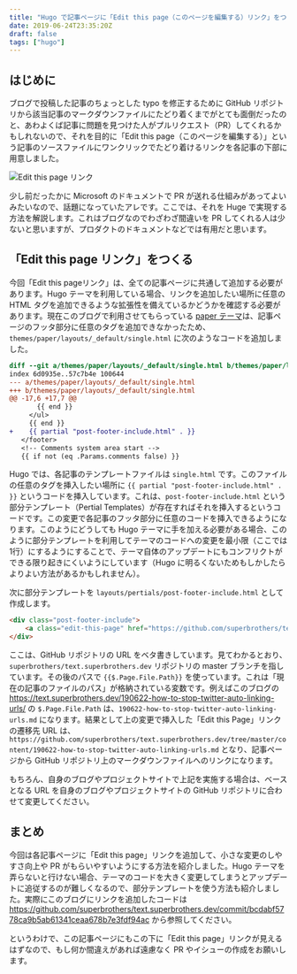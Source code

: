 ```yaml
---
title: "Hugo で記事ページに「Edit this page（このページを編集する）リンク」をつくる"
date: 2019-06-24T23:35:20Z
draft: false
tags: ["hugo"]
---
```


## はじめに

ブログで投稿した記事のちょっとした typo を修正するために GitHub リポジトリから該当記事のマークダウンファイルにたどり着くまでがとても面倒だったのと、あわよくば記事に問題を見つけた人がプルリクエスト（PR）してくれるかもしれないので、それを目的に「Edit this page（このページを編集する）」という記事のソースファイルにワンクリックでたどり着けるリンクを各記事の下部に用意しました。

![Edit this page リンク](/images/190625-how-to-create-edit-this-page-link-with-hugo/edit-this-page.png)

少し前だったかに Microsoft のドキュメントで PR が送れる仕組みがあってよいみたいなので、話題になっていたアレです。ここでは、それを Huge で実現する方法を解説します。これはブログなのでわざわざ間違いを PR してくれる人は少ないと思いますが、プロダクトのドキュメントなどでは有用だと思います。

## 「Edit this page リンク」をつくる

今回「Edit this pageリンク」は、全ての記事ページに共通して追加する必要があります。Hugo テーマを利用している場合、リンクを追加したい場所に任意の HTML タグを追加できるような拡張性を備えているかどうかを確認する必要があります。現在このブログで利用させてもらっている [paper テーマ](https://themes.gohugo.io/hugo-paper/)は、記事ページのフッタ部分に任意のタグを追加できなかったため、`themes/paper/layouts/_default/single.html` に次のようなコードを追加しました。

```diff
diff --git a/themes/paper/layouts/_default/single.html b/themes/paper/layouts/_default/single.html
index 6d0935e..57c7b4e 100644
--- a/themes/paper/layouts/_default/single.html
+++ b/themes/paper/layouts/_default/single.html
@@ -17,6 +17,7 @@
       {{ end }}
     </ul>
     {{ end }}
+    {{ partial "post-footer-include.html" . }}
   </footer>
   <!-- Comments system area start -->
   {{ if not (eq .Params.comments false) }}
```

Hugo では、各記事のテンプレートファイルは `single.html` です。このファイルの任意のタグを挿入したい場所に `{{ partial "post-footer-include.html" . }}` というコードを挿入しています。これは、`post-footer-include.html` という部分テンプレート（Pertial Templates）が存在すればそれを挿入するというコードです。この変更で各記事のフッタ部分に任意のコードを挿入できるようになります。このようにどうしても Hugo テーマに手を加える必要がある場合、このように部分テンプレートを利用してテーマのコードへの変更を最小限（ここでは1行）にするようにすることで、テーマ自体のアップデートにもコンフリクトができる限り起きにくいようにしています（Hugo に明るくないためもしかしたらよりよい方法があるかもしれません）。

次に部分テンプレートを `layouts/pertials/post-footer-include.html` として作成します。

```html
<div class="post-footer-include">
    <a class="edit-this-page" href="https://github.com/superbrothers/text.superbrothers.dev/tree/master/content/{{$.Page.File.Path}}">Edit this page</a>
</div>
```

ここは、GitHub リポジトリの URL をベタ書きしています。見てわかるとおり、`superbrothers/text.superbrothers.dev` リポジトリの master ブランチを指しています。その後のパスで `{{$.Page.File.Path}}` を使っています。これは「現在の記事のファイルのパス」が格納されている変数です。例えばこのブログの https://text.superbrothers.dev/190622-how-to-stop-twitter-auto-linking-urls/ の `$.Page.File.Path` は、`190622-how-to-stop-twitter-auto-linking-urls.md` になります。結果として上の変更で挿入した「Edit this Page」リンクの遷移先 URL は、`https://github.com/superbrothers/text.superbrothers.dev/tree/master/content/190622-how-to-stop-twitter-auto-linking-urls.md` となり、記事ページから GitHub リポジトリ上のマークダウンファイルへのリンクになります。

もちろん、自身のブログやプロジェクトサイトで上記を実施する場合は、ベースとなる URL を自身のブログやプロジェクトサイトの GitHub リポジトリに合わせて変更してください。

## まとめ

今回は各記事ページに「Edit this page」リンクを追加して、小さな変更のしやすさ向上や PR がもらいやすいようにする方法を紹介しました。Hugo テーマを弄らないと行けない場合、テーマのコードを大きく変更してしまうとアップデートに追従するのが難しくなるので、部分テンプレートを使う方法も紹介しました。実際にこのブログにリンクを追加したコードは https://github.com/superbrothers/text.superbrothers.dev/commit/bcdabf5778ca9b5ab61341ceaa678b7e3fdf94ac から参照してください。

というわけで、この記事ページにもこの下に「Edit this page」リンクが見えるはずなので、もし何か間違えがあれば遠慮なく PR やイシューの作成をお願いします。
